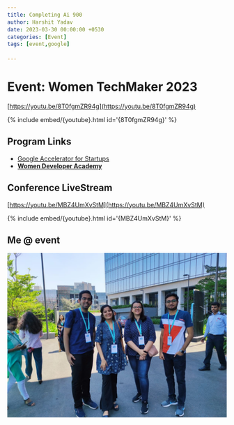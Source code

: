 ```yaml
---
title: Completing Ai 900
author: Harshit Yadav
date: 2023-03-30 00:00:00 +0530
categories: [Event]
tags: [event,google]

---
```


# Event: Women TechMaker 2023

[https://youtu.be/8T0fgmZR94g](https://youtu.be/8T0fgmZR94g)

{% include embed/{youtube}.html id='{8T0fgmZR94g}' %}

## Program Links

- [Google Accelerator for Startups](https://startup.google.com/accelerator/india/)
- **[Women Developer Academy](https://rsvp.withgoogle.com/events/women-developers-academy)**

## Conference LiveStream

[https://youtu.be/MBZ4UmXvStM](https://youtu.be/MBZ4UmXvStM)

{% include embed/{youtube}.html id='{MBZ4UmXvStM}' %}

## Me @ event

![harshityadav95](https://raw.githubusercontent.com/harshityadav95/staticfiles/main/Event%20Women%20TechMaker%202023//Untitled.png)
